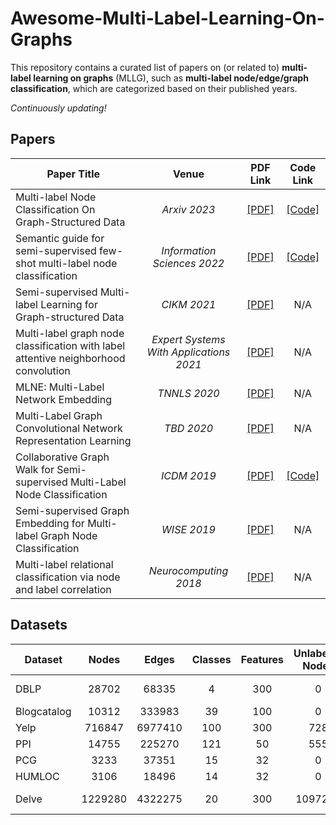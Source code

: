 # Awesome-Multi-Label-Learning-On-Graphs

This repository contains a curated list of papers on (or related to) **multi-label learning on graphs** (MLLG), such as **multi-label node/edge/graph classification**, which are categorized based on their published years.

*Continuously updating!*
## Papers
| **Paper Title** | **Venue** | **PDF Link** | **Code Link** |
| --------------- | :--------: | :--------: | :--------: | 
| Multi-label Node Classification On Graph-Structured Data | _Arxiv 2023_ | [[PDF]](https://arxiv.org/pdf/2304.10398.pdf) | [[Code]](https://github.com/Tianqi-py/MLGNC) | 
| Semantic guide for semi-supervised few-shot multi-label node classification | _Information Sciences 2022_ | [[PDF]](https://www.sciencedirect.com/science/article/pii/S0020025522000111) | [[Code]](https://github.com/xiaolin1207/LARN) |
| Semi-supervised Multi-label Learning for Graph-structured Data | _CIKM 2021_ |[[PDF]](https://dl.acm.org/doi/10.1145/3459637.3482391) | N/A |
| Multi-label graph node classification with label attentive neighborhood convolution | _Expert Systems With Applications 2021_ | [[PDF]](https://www.sciencedirect.com/science/article/pii/S0957417421005042) | N/A |
| MLNE: Multi-Label Network Embedding | _TNNLS 2020_ | [[PDF]](https://ieeexplore.ieee.org/document/8894391) | N/A |
| Multi-Label Graph Convolutional Network Representation Learning | _TBD 2020_ | [[PDF]](https://ieeexplore.ieee.org/document/9177263) | N/A |
| Collaborative Graph Walk for Semi-supervised Multi-Label Node Classification | _ICDM 2019_ | [[PDF]](https://ieeexplore.ieee.org/document/8970680) | [[Code]](https://github.com/Uchman21/MLGW) |
| Semi-supervised Graph Embedding for Multi-label Graph Node Classification | _WISE 2019_ | [[PDF]](https://link.springer.com/chapter/10.1007/978-3-030-34223-4_35) | N/A |
| Multi-label relational classification via node and label correlation | _Neurocomputing 2018_ | [[PDF]](https://www.sciencedirect.com/science/article/pii/S0925231218302467) | N/A |

## Datasets
| **Dataset** | **Nodes** | **Edges** | **Classes** | **Features** |  **Unlabeled Nodes** | **Links** | 
| --------------- | :--------: | :--------: | :--------: | :--------: | :--------: | :--------: | 
| DBLP	| 28702 |	68335	| 4	| 300	| 0	| https://www.dropbox.com/sh/tg8nclx5gpctbmo/AADQc0YFpuVeqXhaNuUK4MMba?dl=0 |
| Blogcatalog	| 10312	| 333983	| 39 | 100 | 0 | https://figshare.com/articles/dataset/BlogCatalog_dataset/11923611 |
| Yelp | 716847 | 6977410 | 100 | 300 | 728 | https://github.com/GraphSAINT/GraphSAINT |
| PPI | 14755 | 225270 | 121 | 50 | 555 | https://github.com/GraphSAINT/GraphSAINT |
| PCG |3233	| 37351 | 15 | 32 | 0	| https://github.com/Tianqi-py/MLGNC |
| HUMLOC | 3106 | 18496 | 14 | 32 | 0 | https://github.com/Tianqi-py/MLGNC |
| Delve | 1229280 | 4322275	 | 20 | 300 | 1097289 | https://www.dropbox.com/sh/tg8nclx5gpctbmo/AADQc0YFpuVeqXhaNuUK4MMba?dl=0 |
